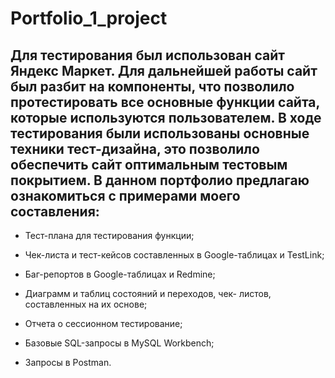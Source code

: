 # Portfolio_1_project
## Для тестирования был использован сайт Яндекс Маркет. Для дальнейшей работы сайт был разбит на компоненты, что позволило протестировать все основные функции сайта, которые используются пользователем. В ходе тестирования были использованы основные техники тест-дизайна, это позволило обеспечить сайт оптимальным тестовым покрытием. В данном портфолио предлагаю ознакомиться с примерами моего составления:

+ Тест-плана для тестирования функции;

+ Чек-листа и тест-кейсов составленных в Google-таблицах и TestLink;

+ Баг-репортов в Google-таблицах  и Redmine;

+ Диаграмм и таблиц состояний и переходов, чек- листов, составленных на их основе;

+ Отчета  о сессионном тестирование;

+ Базовые SQL-запросы в MySQL Workbench;

+ Запросы в Postman.
